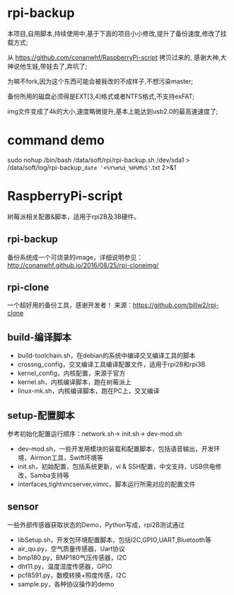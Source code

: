 # rpi-backup
本项目,自用脚本,持续使用中,基于下面的项目小小修改,提升了备份速度,修改了挂载方式;

从 https://github.com/conanwhf/RaspberryPi-script 拷贝过来的, 感谢大神,大神说他生娃,带娃去了,弃坑了;

为嘛不fork,因为这个东西可能会被我改的不成样子,不想污染master;


备份所用的磁盘必须得是EXT[3,4]格式或者NTFS格式,不支持exFAT;

img文件变成了4k的大小,速度略微提升,基本上能达到usb2.0的最高速速度了;

# command demo
sudo nohup /bin/bash /data/soft/rpi/rpi-backup.sh /dev/sda1 > /data/soft/log/rpi-backup_`date '+%Y%m%d_%H%M%S'`.txt 2>&1



# RaspberryPi-script
树莓派相关配置&脚本，适用于rpi2B及3B硬件。

## rpi-backup
备份系统成一个可烧录的image，详细说明参见：http://conanwhf.github.io/2016/08/25/rpi-cloneimg/


## rpi-clone
一个超好用的备份工具，感谢开发者！
来源：https://github.com/billw2/rpi-clone

## build-编译脚本
- build-toolchain.sh，在debian的系统中编译交叉编译工具的脚本
- crossng_config，交叉编译工具编译配置文件，适用于rpi2B和rpi3B
- kernel_config，内核配置，来源于官方
- kernel.sh，内核编译脚本，跑在树莓派上
- linux-mk.sh，内核编译脚本，跑在PC上，交叉编译

## setup-配置脚本
参考初始化配置运行顺序：network.sh-> init.sh-> dev-mod.sh
- dev-mod.sh，一些开发用模块的装载和配置脚本，包括语音输出，开发环境，Airmon工具，Swift环境等
- init.sh，初始配置，包括系统更新，vi & SSH配置，中文支持，USB供电修改，Samba支持等
- interfaces,tightvncserver,vimrc，脚本运行所需对应的配置文件

## sensor
一些外部传感器获取状态的Demo，Python写成，rpi2B测试通过
- libSetup.sh，开发包环境配置脚本，包括I2C,GPIO,UART,Bluetooth等
- air_qu.py，空气质量传感器，Uart协议
- bmp180.py，BMP180气压传感器，I2C
- dht11.py，温度湿度传感器，GPIO
- pcf8591.py，数模转换+照度传感，I2C
- sample.py，各种协议操作的demo
